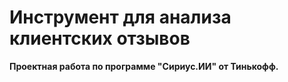 # Инструмент для анализа клиентских отзывов

**Проектная работа по программе "Сириус.ИИ" от Тинькофф.**
